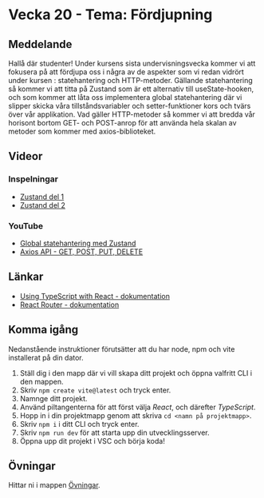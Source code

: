 # Vecka 20 - Tema: Fördjupning

## Meddelande
Hallå där studenter! Under kursens sista undervisningsvecka kommer vi att fokusera på att fördjupa oss i några av de aspekter som vi redan vidrört under kursen : statehantering och HTTP-metoder. Gällande statehantering så kommer vi att titta på Zustand som är ett alternativ till useState-hooken, och som kommer att låta oss implementera global statehantering där vi slipper skicka våra tillståndsvariabler och setter-funktioner kors och tvärs över vår applikation. Vad gäller HTTP-metoder så kommer vi att bredda vår horisont bortom GET- och POST-anrop för att använda hela skalan av metoder som kommer med axios-biblioteket. 

## Videor

### Inspelningar
- [Zustand del 1](https://vimeo.com/951418836/c67d79af02?share=copy)
- [Zustand del 2](https://vimeo.com/951418811/b591a8c40e?share=copy)

### YouTube
- [Global statehantering med Zustand](https://www.youtube.com/watch?v=-Y8brhQKvtA)
- [Axios API - GET, POST, PUT, DELETE](https://www.youtube.com/watch?v=661GhwA3nYI)

## Länkar 
- [Using TypeScript with React - dokumentation](https://react.dev/learn/typescript)
- [React Router - dokumentation](https://reactrouter.com/en/main)

## Komma igång
Nedanstående instruktioner förutsätter att du har node, npm och vite installerat på din dator.
1. Ställ dig i den mapp där vi vill skapa ditt projekt och öppna valfritt CLI i den mappen.
2. Skriv ```npm create vite@latest``` och tryck enter.
3. Namnge ditt projekt.
4. Använd piltangenterna för att först välja *React*, och därefter *TypeScript*.
5. Hopp in i din projektmapp genom att skriva ```cd <namn på projektmapp>```.
6. Skriv ```npm i``` i ditt CLI och tryck enter.
7. Skriv ```npm run dev``` för att starta upp din utvecklingsserver.
8. Öppna upp dit projekt i VSC och börja koda!
 
## Övningar
Hittar ni i mappen [Övningar](./Övningar/).